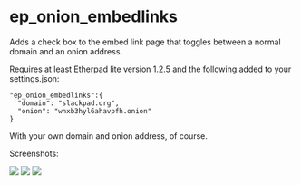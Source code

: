 ep_onion_embedlinks
=============

Adds a check box to the embed link page that toggles between a normal domain and an onion address.  

Requires at least Etherpad lite version 1.2.5 and the following added to your settings.json:  

    "ep_onion_embedlinks":{  
      "domain": "slackpad.org",  
      "onion": "wnxb3hyl6ahavpfh.onion"  
    }  

With your own domain and onion address, of course.

Screenshots:

<img src=http://i.imgur.com/3BJvZBd.png>
<img src=http://i.imgur.com/YI6TA7s.png>
<img src=http://i.imgur.com/fwJBjWq.png>